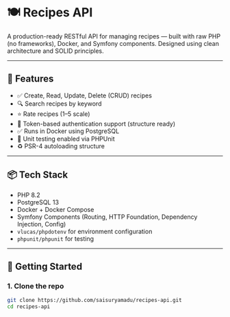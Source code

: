 # 🍽️ Recipes API

A production-ready RESTful API for managing recipes — built with raw PHP (no frameworks), Docker, and Symfony components. Designed using clean architecture and SOLID principles.

---

## 🚀 Features

- ✅ Create, Read, Update, Delete (CRUD) recipes
- 🔍 Search recipes by keyword
- ⭐ Rate recipes (1–5 scale)
- 🔐 Token-based authentication support (structure ready)
- ✅ Runs in Docker using PostgreSQL
- 🧪 Unit testing enabled via PHPUnit
- ♻️ PSR-4 autoloading structure

---

## 📦 Tech Stack

- PHP 8.2
- PostgreSQL 13
- Docker + Docker Compose
- Symfony Components (Routing, HTTP Foundation, Dependency Injection, Config)
- `vlucas/phpdotenv` for environment configuration
- `phpunit/phpunit` for testing

---

## 🐳 Getting Started

### 1. Clone the repo

```bash
git clone https://github.com/saisuryamadu/recipes-api.git
cd recipes-api
